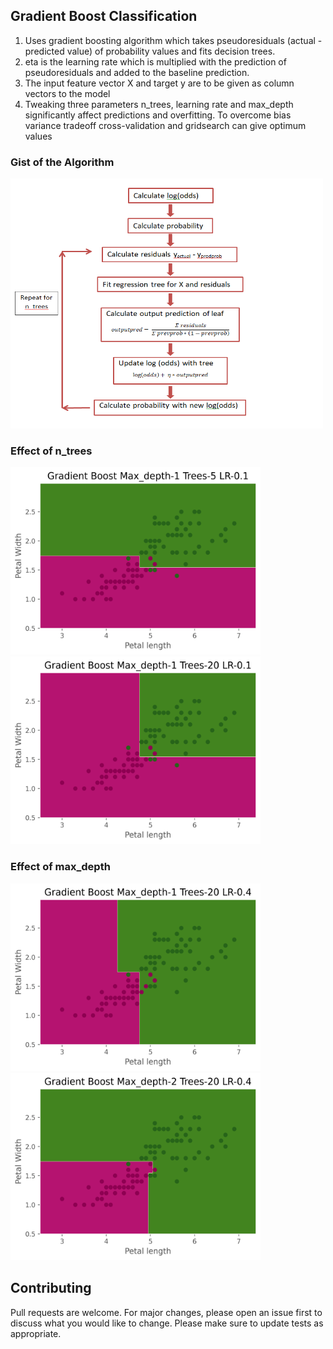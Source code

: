 ## Gradient Boost Classification

1. Uses gradient boosting algorithm which takes pseudoresiduals (actual - predicted value) of probability values and fits decision trees. 
2. eta is the learning rate which is multiplied with the prediction of pseudoresiduals and added to the baseline prediction.
3. The input feature vector X and target y are to be given as column vectors to the model
4. Tweaking three parameters n_trees, learning rate and max_depth significantly affect predictions and overfitting. To overcome bias variance tradeoff cross-validation and gridsearch can give optimum values

### Gist of the Algorithm 

<img src="Images/gbr_algorithm.png" width="500" height="400"/>

### Effect of n_trees

<p float="left">
  <img src="Images/gb_md_1_t_5_lr_1.png" width="400" height="300"/>
  <img src="Images/gb_md_1_t_20_lr_1.png" width="400" height="300"/> 
</p>

### Effect of max_depth

<p float="left">
  <img src="Images/gb_md_1_t_20_lr_4.png" width="400" height="300"/>
  <img src="Images/gb_md_2_t_20_lr_4.png" width="400" height="300"/> 
</p>

## Contributing

Pull requests are welcome. For major changes, please open an issue first to discuss what you would like to change.
Please make sure to update tests as appropriate.
